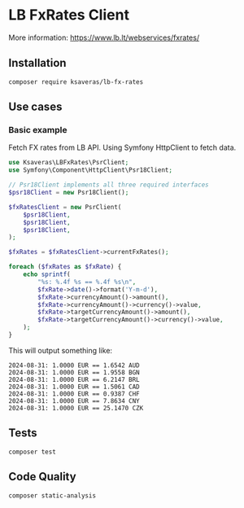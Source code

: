 # LB FxRates Client

More information: https://www.lb.lt/webservices/fxrates/

## Installation
```
composer require ksaveras/lb-fx-rates
```

## Use cases

### Basic example
Fetch FX rates from LB API. Using Symfony HttpClient to fetch data.

```php
use Ksaveras\LBFxRates\PsrClient;
use Symfony\Component\HttpClient\Psr18Client;

// Psr18Client implements all three required interfaces
$psr18Client = new Psr18Client();

$fxRatesClient = new PsrClient(
    $psr18Client,
    $psr18Client,
    $psr18Client,
);

$fxRates = $fxRatesClient->currentFxRates();

foreach ($fxRates as $fxRate) {
    echo sprintf(
        "%s: %.4f %s == %.4f %s\n",
        $fxRate->date()->format('Y-m-d'),
        $fxRate->currencyAmount()->amount(),
        $fxRate->currencyAmount()->currency()->value,
        $fxRate->targetCurrencyAmount()->amount(),
        $fxRate->targetCurrencyAmount()->currency()->value,
    );
}
```

This will output something like:

```
2024-08-31: 1.0000 EUR == 1.6542 AUD
2024-08-31: 1.0000 EUR == 1.9558 BGN
2024-08-31: 1.0000 EUR == 6.2147 BRL
2024-08-31: 1.0000 EUR == 1.5061 CAD
2024-08-31: 1.0000 EUR == 0.9387 CHF
2024-08-31: 1.0000 EUR == 7.8634 CNY
2024-08-31: 1.0000 EUR == 25.1470 CZK
```

## Tests
```
composer test
```

## Code Quality
```
composer static-analysis
```
